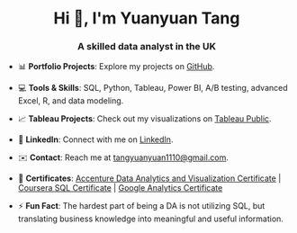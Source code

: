 <h1 align="center">Hi 👋, I'm Yuanyuan Tang</h1>
<h3 align="center">A skilled data analyst in the UK</h3>

- 📊 **Portfolio Projects**: Explore my projects on [GitHub](https://github.com/Yuan-DataScience?tab=repositories).

- 💻 **Tools & Skills**: SQL, Python, Tableau, Power BI, A/B testing, advanced Excel, R, and data modeling.

- 📈 **Tableau Projects**: Check out my visualizations on [Tableau Public](https://public.tableau.com/app/profile/yuanyuan.tang7647/vizzes).

- 🔗 **LinkedIn**: Connect with me on [LinkedIn](https://www.linkedin.com/in/yuanyuan-tang-54573b253/).

- ✉️ **Contact**: Reach me at tangyuanyuan1110@gmail.com.

- 🏅 **Certificates**: [Accenture Data Analytics and Visualization Certificate](https://github.com/Yuan-DataScience/Yuan-Profile/blob/main/Accenture%20North%20America%20Data%20Analytics%20and%20Visualization%20Completion%20Certificate.pdf) | [Coursera SQL Certificate](https://github.com/Yuan-DataScience/Yuan-Profile/blob/main/Coursera%20SQL.pdf) | [Google Analytics Certificate](https://github.com/Yuan-DataScience/Yuan-Profile/blob/main/Google%20Analytics_Certificate.pdf)

- ⚡ **Fun Fact**: The hardest part of being a DA is not utilizing SQL, but translating business knowledge into meaningful and useful information.
